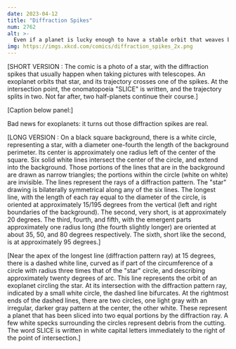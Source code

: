 ```yaml
---
date: 2023-04-12
title: "Diffraction Spikes"
num: 2762
alt: >-
  Even if a planet is lucky enough to have a stable orbit that weaves between the spikes, the seasons get weird whenever it passes close to them.
img: https://imgs.xkcd.com/comics/diffraction_spikes_2x.png
---
```

[SHORT VERSION : The comic is a photo of a star, with the diffraction spikes that usually happen when taking pictures with telescopes. An exoplanet orbits that star, and its trajectory crosses one of the spikes. At the intersection point, the onomatopoeia "SLICE" is written, and the trajectory splits in two. Not far after, two half-planets continue their course.]

[Caption below panel:]

Bad news for exoplanets: it turns out those diffraction spikes are real.

[LONG VERSION : On a black square background, there is a white circle, representing a star, with a diameter one-fourth the length of the background perimeter. Its center is approximately one radius left of the center of the square. Six solid white lines intersect the center of the circle, and extend into the background. Those portions of the lines that are in the background are drawn as narrow triangles; the portions within the circle (white on white) are invisible. The lines represent the rays of a diffraction pattern. The "star" drawing is bilaterally symmetrical along any of the six lines. The longest line, with the length of each ray equal to the diameter of the circle, is oriented at approximately 15/195 degrees from the vertical (left and right boundaries of the background). The second, very short, is at approximately 20 degrees. The third, fourth, and fifth, with the emergent parts approximately one radius long (the fourth slightly longer) are oriented at about 35, 50, and 80 degrees respectively. The sixth, short like the second, is at approximately 95 degrees.]

[Near the apex of the longest line (diffraction pattern ray) at 15 degrees, there is a dashed white line, curved as if part of the circumference of a circle with radius three times that of the "star" circle, and describing approximately twenty degrees of arc. This line represents the orbit of an exoplanet circling the star. At its intersection with the diffraction pattern ray, indicated by a small white circle, the dashed line bifurcates. At the rightmost ends of the dashed lines, there are two circles, one light gray with an irregular, darker gray pattern at the center, the other white. These represent a planet that has been sliced into two equal portions by the diffraction ray. A few white specks surrounding the circles represent debris from the cutting. The word SLICE is written in white capital letters immediately to the right of the point of intersection.]